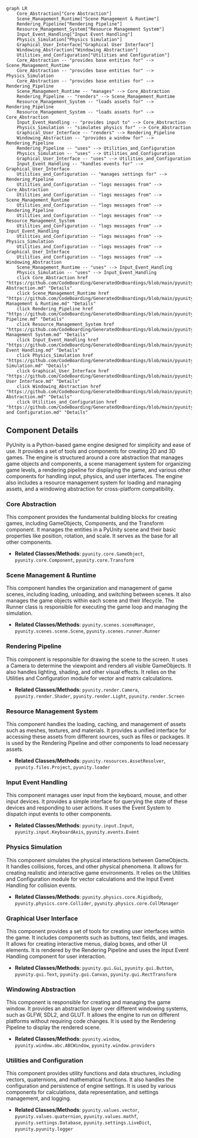 ```mermaid
graph LR
    Core_Abstraction["Core Abstraction"]
    Scene_Management_Runtime["Scene Management & Runtime"]
    Rendering_Pipeline["Rendering Pipeline"]
    Resource_Management_System["Resource Management System"]
    Input_Event_Handling["Input Event Handling"]
    Physics_Simulation["Physics Simulation"]
    Graphical_User_Interface["Graphical User Interface"]
    Windowing_Abstraction["Windowing Abstraction"]
    Utilities_and_Configuration["Utilities and Configuration"]
    Core_Abstraction -- "provides base entities for" --> Scene_Management_Runtime
    Core_Abstraction -- "provides base entities for" --> Physics_Simulation
    Core_Abstraction -- "provides base entities for" --> Rendering_Pipeline
    Scene_Management_Runtime -- "manages" --> Core_Abstraction
    Rendering_Pipeline -- "renders" --> Scene_Management_Runtime
    Resource_Management_System -- "loads assets for" --> Rendering_Pipeline
    Resource_Management_System -- "loads assets for" --> Core_Abstraction
    Input_Event_Handling -- "provides input to" --> Core_Abstraction
    Physics_Simulation -- "simulates physics for" --> Core_Abstraction
    Graphical_User_Interface -- "renders" --> Rendering_Pipeline
    Windowing_Abstraction -- "provides a window for" --> Rendering_Pipeline
    Rendering_Pipeline -- "uses" --> Utilities_and_Configuration
    Physics_Simulation -- "uses" --> Utilities_and_Configuration
    Graphical_User_Interface -- "uses" --> Utilities_and_Configuration
    Input_Event_Handling -- "handles events for" --> Graphical_User_Interface
    Utilities_and_Configuration -- "manages settings for" --> Rendering_Pipeline
    Utilities_and_Configuration -- "logs messages from" --> Core_Abstraction
    Utilities_and_Configuration -- "logs messages from" --> Scene_Management_Runtime
    Utilities_and_Configuration -- "logs messages from" --> Rendering_Pipeline
    Utilities_and_Configuration -- "logs messages from" --> Resource_Management_System
    Utilities_and_Configuration -- "logs messages from" --> Input_Event_Handling
    Utilities_and_Configuration -- "logs messages from" --> Physics_Simulation
    Utilities_and_Configuration -- "logs messages from" --> Graphical_User_Interface
    Utilities_and_Configuration -- "logs messages from" --> Windowing_Abstraction
    Scene_Management_Runtime -- "uses" --> Input_Event_Handling
    Physics_Simulation -- "uses" --> Input_Event_Handling
    click Core_Abstraction href "https://github.com/CodeBoarding/GeneratedOnBoardings/blob/main/pyunity/Core Abstraction.md" "Details"
    click Scene_Management_Runtime href "https://github.com/CodeBoarding/GeneratedOnBoardings/blob/main/pyunity/Scene Management & Runtime.md" "Details"
    click Rendering_Pipeline href "https://github.com/CodeBoarding/GeneratedOnBoardings/blob/main/pyunity/Rendering Pipeline.md" "Details"
    click Resource_Management_System href "https://github.com/CodeBoarding/GeneratedOnBoardings/blob/main/pyunity/Resource Management System.md" "Details"
    click Input_Event_Handling href "https://github.com/CodeBoarding/GeneratedOnBoardings/blob/main/pyunity/Input Event Handling.md" "Details"
    click Physics_Simulation href "https://github.com/CodeBoarding/GeneratedOnBoardings/blob/main/pyunity/Physics Simulation.md" "Details"
    click Graphical_User_Interface href "https://github.com/CodeBoarding/GeneratedOnBoardings/blob/main/pyunity/Graphical User Interface.md" "Details"
    click Windowing_Abstraction href "https://github.com/CodeBoarding/GeneratedOnBoardings/blob/main/pyunity/Windowing Abstraction.md" "Details"
    click Utilities_and_Configuration href "https://github.com/CodeBoarding/GeneratedOnBoardings/blob/main/pyunity/Utilities and Configuration.md" "Details"
```

## Component Details

PyUnity is a Python-based game engine designed for simplicity and ease of use. It provides a set of tools and components for creating 2D and 3D games. The engine is structured around a core abstraction that manages game objects and components, a scene management system for organizing game levels, a rendering pipeline for displaying the game, and various other components for handling input, physics, and user interfaces. The engine also includes a resource management system for loading and managing assets, and a windowing abstraction for cross-platform compatibility.

### Core Abstraction
This component provides the fundamental building blocks for creating games, including GameObjects, Components, and the Transform component. It manages the entities in a PyUnity scene and their basic properties like position, rotation, and scale. It serves as the base for all other components.
- **Related Classes/Methods**: `pyunity.core.GameObject`, `pyunity.core.Component`, `pyunity.core.Transform`

### Scene Management & Runtime
This component handles the organization and management of game scenes, including loading, unloading, and switching between scenes. It also manages the game objects within each scene and their lifecycle. The Runner class is responsible for executing the game loop and managing the simulation.
- **Related Classes/Methods**: `pyunity.scenes.sceneManager`, `pyunity.scenes.scene.Scene`, `pyunity.scenes.runner.Runner`

### Rendering Pipeline
This component is responsible for drawing the scene to the screen. It uses a Camera to determine the viewpoint and renders all visible GameObjects. It also handles lighting, shading, and other visual effects. It relies on the Utilities and Configuration module for vector and matrix calculations.
- **Related Classes/Methods**: `pyunity.render.Camera`, `pyunity.render.Shader`, `pyunity.render.Light`, `pyunity.render.Screen`

### Resource Management System
This component handles the loading, caching, and management of assets such as meshes, textures, and materials. It provides a unified interface for accessing these assets from different sources, such as files or packages. It is used by the Rendering Pipeline and other components to load necessary assets.
- **Related Classes/Methods**: `pyunity.resources.AssetResolver`, `pyunity.files.Project`, `pyunity.loader`

### Input Event Handling
This component manages user input from the keyboard, mouse, and other input devices. It provides a simple interface for querying the state of these devices and responding to user actions. It uses the Event System to dispatch input events to other components.
- **Related Classes/Methods**: `pyunity.input.Input`, `pyunity.input.KeyboardAxis`, `pyunity.events.Event`

### Physics Simulation
This component simulates the physical interactions between GameObjects. It handles collisions, forces, and other physical phenomena. It allows for creating realistic and interactive game environments. It relies on the Utilities and Configuration module for vector calculations and the Input Event Handling for collision events.
- **Related Classes/Methods**: `pyunity.physics.core.Rigidbody`, `pyunity.physics.core.Collider`, `pyunity.physics.core.CollManager`

### Graphical User Interface
This component provides a set of tools for creating user interfaces within the game. It includes components such as buttons, text fields, and images. It allows for creating interactive menus, dialog boxes, and other UI elements. It is rendered by the Rendering Pipeline and uses the Input Event Handling component for user interaction.
- **Related Classes/Methods**: `pyunity.gui.Gui`, `pyunity.gui.Button`, `pyunity.gui.Text`, `pyunity.gui.Canvas`, `pyunity.gui.RectTransform`

### Windowing Abstraction
This component is responsible for creating and managing the game window. It provides an abstraction layer over different windowing systems, such as GLFW, SDL2, and GLUT. It allows the engine to run on different platforms without requiring code changes. It is used by the Rendering Pipeline to display the rendered scene.
- **Related Classes/Methods**: `pyunity.window`, `pyunity.window.abc.ABCWindow`, `pyunity.window.providers`

### Utilities and Configuration
This component provides utility functions and data structures, including vectors, quaternions, and mathematical functions. It also handles the configuration and persistence of engine settings. It is used by various components for calculations, data representation, and settings management, and logging.
- **Related Classes/Methods**: `pyunity.values.vector`, `pyunity.values.quaternion`, `pyunity.values.mathf`, `pyunity.settings.Database`, `pyunity.settings.LiveDict`, `pyunity.pyunity.logger`